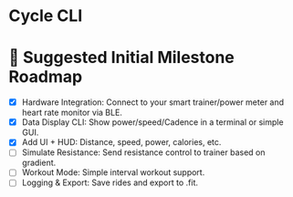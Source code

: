 # Cycle CLI

# 🧪 Suggested Initial Milestone Roadmap

- [x] Hardware Integration: Connect to your smart trainer/power meter and heart rate monitor via BLE.
- [x] Data Display CLI: Show power/speed/Cadence in a terminal or simple GUI.
- [x] Add UI + HUD: Distance, speed, power, calories, etc.
- [ ] Simulate Resistance: Send resistance control to trainer based on gradient.
- [ ] Workout Mode: Simple interval workout support.
- [ ] Logging & Export: Save rides and export to .fit.
